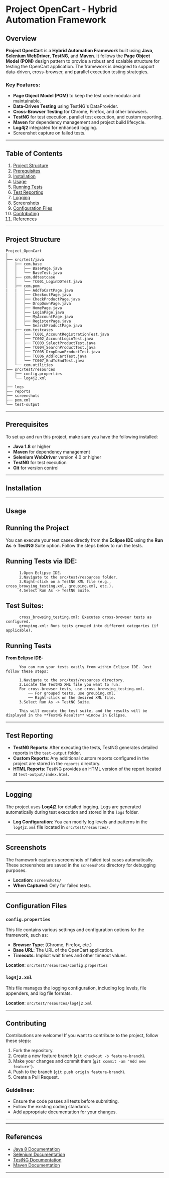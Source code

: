 # Project OpenCart - Hybrid Automation Framework


## Overview

**Project OpenCart** is a **Hybrid Automation Framework** built using **Java**, **Selenium WebDriver**, **TestNG**, and **Maven**. 
It follows the **Page Object Model (POM)** design pattern to provide a robust and scalable structure for testing the OpenCart application. 
The framework is designed to support data-driven, cross-browser, and parallel execution testing strategies.

### Key Features:
- **Page Object Model (POM)** to keep the test code modular and maintainable.
- **Data-Driven Testing** using TestNG's DataProvider.
- **Cross-Browser Testing** for Chrome, Firefox, and other browsers.
- **TestNG** for test execution, parallel test execution, and custom reporting.
- **Maven** for dependency management and project build lifecycle.
- **Log4j2** integrated for enhanced logging.
- Screenshot capture on failed tests.

---

## Table of Contents

1. [Project Structure](#project-structure)
2. [Prerequisites](#prerequisites)
3. [Installation](#installation)
4. [Usage](#usage)
5. [Running Tests](#running-tests)
6. [Test Reporting](#test-reporting)
7. [Logging](#logging)
8. [Screenshots](#screenshots)
9. [Configuration Files](#configuration-files)
10. [Contributing](#contributing)
11. [References](#references)

---

## Project Structure

```
Project_OpenCart
│
├── src/test/java
│   ├── com.base
│   │   ├── BasePage.java
│   │   └── BaseTest.java
│   ├── com.ddtestcase
│   │   └── TC001_LoginDDTest.java
│   ├── com.pom
|   |   ├── AddToCartPage.java
│   │   ├── CheckoutPage.java
│   │   ├── CheckProductPage.java
│   │   ├── DropDownPage.java
│   │   ├── HomePage.java
│   │   ├── LoginPage.java
│   │   ├── MyAccountPage.java
│   │   ├── RegisterPage.java
│   │   └── SearchProductPage.java
│   ├── com.testcases
│   │   ├── TC001_AccountRegistrationTest.java
│   │   ├── TC002_AccountLoginTest.java
│   │   ├── TC003_SelectProductTest.java
│   │   ├── TC004_SearchProductTest.java
│   │   ├── TC005_DropDownProductTest.java
│   │   ├── TC006_AddToCartTest.java
│   │   └── TC007_EndToEndTest.java
│   └── com.utilities
├── src/test/resources
│   ├── config.properties
│   └── log4j2.xml
│
├── logs
├── reports
├── screenshots
├── pom.xml
└── test-output
```

---

## Prerequisites

To set up and run this project, make sure you have the following installed:

- **Java 1.8** or higher
- **Maven** for dependency management
- **Selenium WebDriver** version 4.0 or higher
- **TestNG** for test execution
- **Git** for version control

---

## Installation



---

## Usage

## Running the Project

You can execute your test cases directly from the **Eclipse IDE** using the **Run As -> TestNG** Suite option. Follow the steps below to run the tests.

## Running Tests via IDE:

          1.Open Eclipse IDE.
          2.Navigate to the src/test/resources folder.
          3.Right-click on a TestNG XML file (e.g., cross_browsing_testing.xml, grouping.xml, etc.).
          4.Select Run As -> TestNG Suite.

## Test Suites:
          cross_browsing_testing.xml: Executes cross-browser tests as configured.
          grouping.xml: Runs tests grouped into different categories (if applicable).

## Running Tests

  **From Eclipse IDE:**
  
          You can run your tests easily from within Eclipse IDE. Just follow these steps:
          
          1.Navigate to the src/test/resources directory.
          2.Locate the TestNG XML file you want to run:
          For cross-browser tests, use cross_browsing_testing.xml.
              ── For grouped tests, use grouping.xml.
              ── Right-click on the desired XML file.
          3.Select Run As -> TestNG Suite.
          
          This will execute the test suite, and the results will be displayed in the **TestNG Results** window in Eclipse.

---

## Test Reporting

- **TestNG Reports**: After executing the tests, TestNG generates detailed reports in the `test-output` folder.
- **Custom Reports**: Any additional custom reports configured in the project are stored in the `reports` directory.
- **HTML Reports**: TestNG provides an HTML version of the report located at `test-output/index.html`.

---

## Logging

The project uses **Log4j2** for detailed logging. Logs are generated automatically during test execution and stored in the `logs` folder.

- **Log Configuration**: You can modify log levels and patterns in the `log4j2.xml` file located in `src/test/resources/`.

---

## Screenshots

The framework captures screenshots of failed test cases automatically. These screenshots are saved in the `screenshots` directory for debugging purposes.

- **Location**: `screenshots/`
- **When Captured**: Only for failed tests.

---

## Configuration Files

### `config.properties`
This file contains various settings and configuration options for the framework, such as:

- **Browser Type**: (Chrome, Firefox, etc.)
- **Base URL**: The URL of the OpenCart application.
- **Timeouts**: Implicit wait times and other timeout values.

**Location**: `src/test/resources/config.properties`

### `log4j2.xml`
This file manages the logging configuration, including log levels, file appenders, and log file formats.

**Location**: `src/test/resources/log4j2.xml`

---

## Contributing

Contributions are welcome! If you want to contribute to the project, follow these steps:

1. Fork the repository.
2. Create a new feature branch (`git checkout -b feature-branch`).
3. Make your changes and commit them (`git commit -am 'Add new feature'`).
4. Push to the branch (`git push origin feature-branch`).
5. Create a Pull Request.

### Guidelines:
- Ensure the code passes all tests before submitting.
- Follow the existing coding standards.
- Add appropriate documentation for your changes.

---

---

## References

- [Java 8 Documentation](https://docs.oracle.com/javase/8/docs/)
- [Selenium Documentation](https://www.selenium.dev/documentation/)
- [TestNG Documentation](https://testng.org/doc/)
- [Maven Documentation](https://maven.apache.org/guides/)

---
